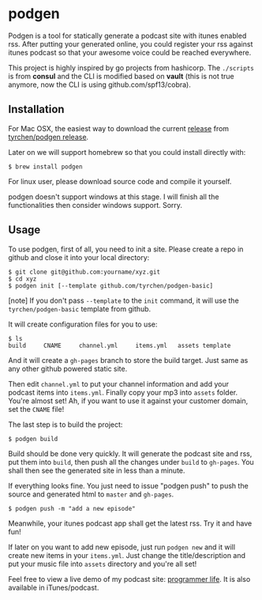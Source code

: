 # podgen

Podgen is a tool for statically generate a podcast site with itunes enabled rss. After putting your generated online, you could register your rss against itunes podcast so that your awesome voice could be reached everywhere.

This project is highly inspired by go projects from hashicorp. The ``./scripts`` is from **consul** and the CLI is modified based on **vault** (this is not true anymore, now the CLI is using github.com/spf13/cobra).

## Installation

For Mac OSX, the easiest way to download the current [release](https://github.com/tyrchen/podgen/releases/download/v0.3.0/podgen) from [tyrchen/podgen release](https://github.com/tyrchen/podgen/releases).

Later on we will support homebrew so that you could install directly with:

```
$ brew install podgen
```

For linux user, please download source code and compile it yourself.

podgen doesn't support windows at this stage. I will finish all the functionalities then consider windows support. Sorry.

## Usage

To use podgen, first of all, you need to init a site. Please create a repo in github and close it into your local directory:

```
$ git clone git@github.com:yourname/xyz.git
$ cd xyz
$ podgen init [--template github.com/tyrchen/podgen-basic]
```

[note] If you don't pass ``--template`` to the ``init`` command, it will use the ``tyrchen/podgen-basic`` template from github.

It will create configuration files for you to use:

```
$ ls
build     CNAME     channel.yml     items.yml   assets template
```

And it will create a ``gh-pages`` branch to store the build target. Just same as any other github powered static site.

Then edit ``channel.yml`` to put your channel information and add your podcast items into ``items.yml``. Finally copy your mp3 into ``assets`` folder. You're almost set! Ah, if you want to use it against your customer domain, set the ``CNAME`` file!

The last step is to build the project:

```
$ podgen build
```

Build should be done very quickly. It will generate the podcast site and rss, put them into ``build``, then push all the changes under ``build`` to ``gh-pages``. You shall then see the generated site in less than a minute.

If everything looks fine. You just need to issue "podgen push" to push the source and generated html to ``master`` and ``gh-pages``.

```
$ podgen push -m "add a new episode"
```

Meanwhile, your itunes podcast app shall get the latest rss. Try it and have fun!

If later on you want to add new episode, just run `podgen new` and it will create new items in your `items.yml`. Just change the title/description and put your music file into `assets` directory and you're all set!

Feel free to view a live demo of my podcast site: [programmer life](http://podcast.tchen.me). It is also available in iTunes/podcast.
